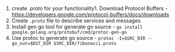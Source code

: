 1. create .proto for your functionality1. Download Protocol Buffers - https://developers.google.com/protocol-buffers/docs/downloads
2. Create `.proto` file to describe services and messages
3. Install gen go tool for generate go source - `go install google.golang.org/protobuf/cmd/protoc-gen-go`
4. Use protoc to generate go source - `protoc -I=$SRC_DIR --go_out=$DST_DIR $SRC_DIR/fibonacci.proto`